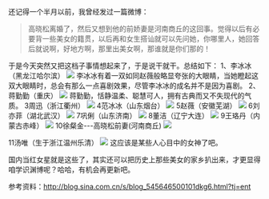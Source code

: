 还记得一个半月以前，我曾经发过一篇微博：
>高晓松离婚了，然后又想到他的前娇妻是河南商丘的这回事。觉得以后有必要背一些美女的籍贯，以后再和女生搭讪就可以先问她，你哪里人，她回答后就说啊，好地方啊，那里出美女啊，那谁就是你们那的！

于是今天突然又把这档子事情想起来了，于是说干就干。总结如下：
1、李冰冰（黑龙江哈尔滨）
![](http://hktkdy.qiniudn.com/libingbing.jpg)
李冰冰有着一双如同赵薇般略显夸张的大眼睛，当她瞪起这双大眼睛时，总会有那么一点喜剧效果，尽管李冰冰的成名并不是因为喜剧。
2、蒋勤勤（重庆）
![](http://hktkdy.qiniudn.com/jiangqinqin.jpg)
蒋勤勤，恬静温柔、聪慧可人，拥有古典而又不失现代的气质。
3周迅（浙江衢州）
![](http://hktkdy.qiniudn.com/zhouxun.jpg)
4范冰冰（山东烟台）
![](http://hktkdy.qiniudn.com/fanbingbing.jpg)
5赵薇（安徽芜湖）
![](http://hktkdy.qiniudn.com/zhouwei.jpg)
6刘亦菲（湖北武汉）
![](http://hktkdy.qiniudn.com/liuyifei.jpg)
7巩俐（山东济南）
![](http://hktkdy.qiniudn.com/gongli.jpg)
8董洁（辽宁大连）
![](http://hktkdy.qiniudn.com/dongjie.jpg)
9王珞丹（内蒙古赤峰）
![](http://hktkdy.qiniudn.com/wangluodan.jpg)
10徐粲金---高晓松前妻(河南商丘)
![](http://hktkdy.qiniudn.com/gaoxiaosongjiaoqi.jpg)

11汤唯（生于浙江温州乐清）
![](http://hktkdy.qiniudn.com/tangwei.jpg)
这应该是某些人心目中的女神了吧。

国内当红女星就是这些了，其实还可以把历史上那些美女的家乡扒出来，才更显得咱学识渊博呢？哈哈，有机会再更新吧。

参考资料：http://blog.sina.com.cn/s/blog_545646500101dkg6.html?tj=ent

